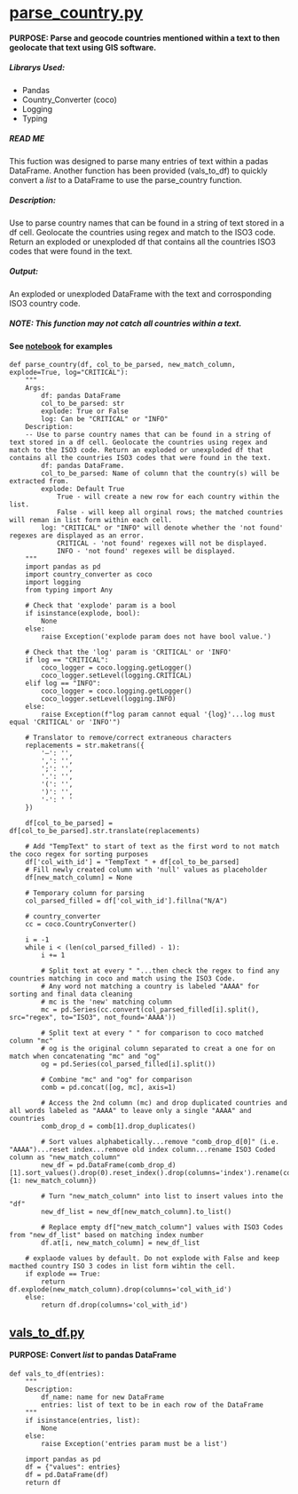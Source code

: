 # [parse_country.py](parse_country.py)

#### PURPOSE: Parse and geocode countries mentioned within a text to then geolocate that text using GIS software.

##### Librarys Used:
- Pandas
- Country_Converter (coco)
- Logging
- Typing

##### READ ME
This fuction was designed to parse many entries of text within a padas DataFrame. Another function has been provided (vals_to_df) to quickly convert a *list* to a DataFrame to use the parse_country function.

##### Description:
Use to parse country names that can be found in a string of text stored in a df cell. Geolocate the countries using regex and match to the ISO3 code. Return an exploded or unexploded df that contains all the countries ISO3 codes that were found in the text.

##### Output:
An exploded or unexploded DataFrame with the text and corrosponding ISO3 country code.

##### NOTE: This function may not catch all countries within a text.

#### See [notebook](parse_country_description_examples.ipynb) for examples

```
def parse_country(df, col_to_be_parsed, new_match_column, explode=True, log="CRITICAL"):
    """
    Args:
        df: pandas DataFrame
        col_to_be_parsed: str
        explode: True or False
        log: Can be "CRITICAL" or "INFO"
    Description:
    -- Use to parse country names that can be found in a string of text stored in a df cell. Geolocate the countries using regex and match to the ISO3 code. Return an exploded or unexploded df that contains all the countries ISO3 codes that were found in the text.
        df: pandas DataFrame.
        col_to_be_parsed: Name of column that the country(s) will be extracted from.
        explode: Default True
            True - will create a new row for each country within the list. 
            False - will keep all orginal rows; the matched countries will reman in list form within each cell.
        log: "CRITICAL" or "INFO" will denote whether the 'not found' regexes are displayed as an error.
            CRITICAL - 'not found' regexes will not be displayed.
            INFO - 'not found' regexes will be displayed.
    """
    import pandas as pd
    import country_converter as coco
    import logging
    from typing import Any
    
    # Check that 'explode' param is a bool
    if isinstance(explode, bool):
        None
    else:
        raise Exception('explode param does not have bool value.')

    # Check that the 'log' param is 'CRITICAL' or 'INFO'
    if log == "CRITICAL":
        coco_logger = coco.logging.getLogger()
        coco_logger.setLevel(logging.CRITICAL)
    elif log == "INFO":
        coco_logger = coco.logging.getLogger()
        coco_logger.setLevel(logging.INFO)
    else:
        raise Exception(f"log param cannot equal '{log}'...log must equal 'CRITICAL' or 'INFO'")
    
    # Translator to remove/correct extraneous characters
    replacements = str.maketrans({
        '–': '', 
        ',': '', 
        ';': '', 
        '.': '', 
        '(': '', 
        ')': '', 
        '-': ' '
    })
    
    df[col_to_be_parsed] = df[col_to_be_parsed].str.translate(replacements)
    
    # Add "TempText" to start of text as the first word to not match the coco regex for sorting purposes
    df['col_with_id'] = "TempText " + df[col_to_be_parsed]  
    # Fill newly created column with 'null' values as placeholder
    df[new_match_column] = None

    # Temporary column for parsing
    col_parsed_filled = df['col_with_id'].fillna("N/A")
    
    # country_converter
    cc = coco.CountryConverter()
    
    i = -1
    while i < (len(col_parsed_filled) - 1):
        i += 1
    
        # Split text at every " "...then check the regex to find any countries matching in coco and match using the ISO3 Code.
        # Any word not matching a country is labeled "AAAA" for sorting and final data cleaning
        # mc is the 'new' matching column
        mc = pd.Series(cc.convert(col_parsed_filled[i].split(), src="regex", to="ISO3", not_found='AAAA'))
        
        # Split text at every " " for comparison to coco matched column "mc"
        # og is the original column separated to creat a one for on match when concatenating "mc" and "og"
        og = pd.Series(col_parsed_filled[i].split())
    
        # Combine "mc" and "og" for comparison
        comb = pd.concat([og, mc], axis=1)
    
        # Access the 2nd column (mc) and drop duplicated countries and all words labeled as "AAAA" to leave only a single "AAAA" and countries
        comb_drop_d = comb[1].drop_duplicates()

        # Sort values alphabetically...remove "comb_drop_d[0]" (i.e. "AAAA")...reset index...remove old index column...rename ISO3 Coded column as "new_match_column"
        new_df = pd.DataFrame(comb_drop_d)[1].sort_values().drop(0).reset_index().drop(columns='index').rename(columns={1: new_match_column})
        
        # Turn "new_match_column" into list to insert values into the "df"
        new_df_list = new_df[new_match_column].to_list()

        # Replace empty df["new_match_column"] values with ISO3 Codes from "new_df_list" based on matching index number
        df.at[i, new_match_column] = new_df_list

    # explaode values by default. Do not explode with False and keep macthed country ISO 3 codes in list form wihtin the cell.
    if explode == True:
        return df.explode(new_match_column).drop(columns='col_with_id')
    else:
        return df.drop(columns='col_with_id')
```

## [vals_to_df.py](vals_to_df.py)

#### PURPOSE: Convert *list* to pandas DataFrame

```
def vals_to_df(entries):
    """
    Description:
        df_name: name for new DataFrame
        entries: list of text to be in each row of the DataFrame
    """  
    if isinstance(entries, list):
        None
    else:
        raise Exception('entries param must be a list')
    
    import pandas as pd
    df = {"values": entries}
    df = pd.DataFrame(df)
    return df
```
